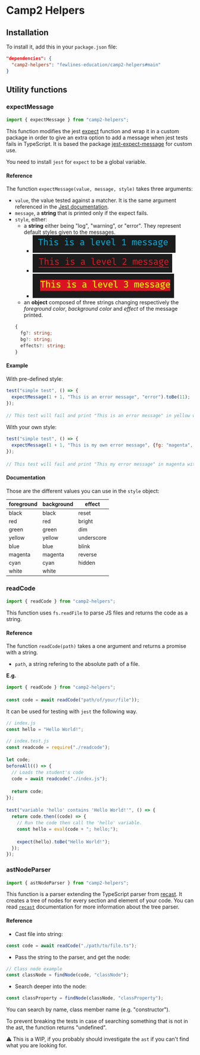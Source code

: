 # Camp2 Helpers

## Installation

To install it, add this in your `package.json` file:

```json
"dependencies": {
  "camp2-helpers": "fewlines-education/camp2-helpers#main"
}
```

## Utility functions

### expectMessage

```js
import { expectMessage } from "camp2-helpers";
```

This function modifies the jest [expect](https://jestjs.io/docs/en/expect) function and wrap it in a custom package in order to give an extra option to add a message when jest tests fails in TypeScript.
It is based the package [jest-expect-message](https://www.npmjs.com/package/jest-expect-message) for custom use.

You need to install `jest` for `expect` to be a global variable.

#### Reference

The function `expectMessage(value, message, style)` takes three arguments:

- `value`, the value tested against a matcher. It is the same argument referenced in the [Jest documentation](https://jestjs.io/docs/en/expect#expectvalue).
- `message`, a **string** that is printed only if the expect fails.
- `style`, either:
  - a **string** either being "log", "warning", or "error". They represent default styles given to the messages.
    - ![log](resources/level1_log.png)
    - ![warning](resources/level2_warning.png)
    - ![error](resources/level3_error.png)
  - an **object** composed of three strings changing respectively the _foreground color_, _background color_ and _effect_ of the message printed.
  ```ts
  {
    fg?: string;
    bg?: string;
    effects?: string;
  }
  ```

#### Example

With pre-defined style:
```js
test("simple test", () => {
  expectMessage(1 + 1, "This is an error message", "error").toBe(11);
});

// This test will fail and print "This is an error message" in yellow with a red background.
```

With your own style:
```js
test("simple test", () => {
  expectMessage(1 + 1, "This is my own error message", {fg: "magenta", bg: "cyan", effects: "reverse"}).toBe(11);
});

// This test will fail and print "This my error message" in magenta with a cyan background and reverse !.
```

#### Documentation

Those are the different values you can use in the `style` object:

| foreground | background | effect     |
| ---------- | ---------- | ---------- |
| black      | black      | reset      |
| red        | red        | bright     |
| green      | green      | dim        |
| yellow     | yellow     | underscore |
| blue       | blue       | blink      |
| magenta    | magenta    | reverse    |
| cyan       | cyan       | hidden     |
| white      | white      |            |

### readCode

```js
import { readCode } from "camp2-helpers";
```

This function uses `fs.readFile` to parse JS files and returns the code as a string.

#### Reference

The function `readCode(path)` takes a one argument and returns a promise with a string.

- `path`, a string refering to the absolute path of a file.

**E.g.**

```js
import { readCode } from "camp2-helpers";

const code = await readCode("path/of/your/file"));
```

It can be used for testing with `jest` the following way.

```js
// index.js
const hello = "Hello World!";
```

```js
// index.test.js
const readcode = require("./readcode");

let code;
beforeAll(() => {
  // Loads the student's code
  code = await readcode("./index.js");

  return code;
});

test("variable 'hello' contains 'Hello World!'", () => {
  return code.then((code) => {
    // Run the code then call the 'hello' variable.
    const hello = eval(code + "; hello;");

    expect(hello).toBe("Hello World!");
  });
});
```

### astNodeParser

```js
import { astNodeParser } from "camp2-helpers";
```

This function is a parser extending the TypeScript parser from [recast](https://www.npmjs.com/package/recast).
It creates a tree of nodes for every section and element of your code. You can read [`recast`](https://www.npmjs.com/package/recast) documentation for more information about the tree parser.

#### Reference

- Cast file into string:

```ts
const code = await readCode("./path/to/file.ts");
```

- Pass the string to the parser, and get the node:

```ts
// Class node example
const classNode = findNode(code, "classNode");
```

- Search deeper into the node:

```ts
const classProperty = findNode(classNode, "classProperty");
```

You can search by name, class member name (e.g. "constructor").

To prevent breaking the tests in case of searching something that is not in the ast,
the function returns "undefined".

⚠️ This is a WIP, if you probably should investigate the `ast` if you can't find what you are looking for.
